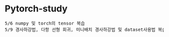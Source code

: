 # Pytorch-study
<pre>
5/6 numpy 및 torch의 tensor 복습
5/9 경사하강법, 다항 선형 회귀, 미니배치 경사하강법 및 dataset사용법 복습
</pre>
